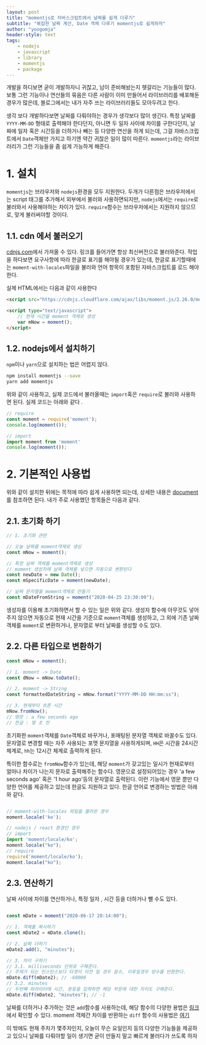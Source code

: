 ```yaml
---
layout: post
title: "momentjs로 자바스크립트에서 날짜를 쉽게 다루기"
subtitle: "복잡한 날짜 계산, Date 객체 다루기 momentjs로 쉽게하자"
author: "yoogomja"
header-style: text
tags:
    - nodejs
    - javascript
    - library
    - momentjs
    - package
---
```


개발을 하디보면 굳이 개발하자니 귀찮고, 남이 준비해놨는지 헷갈리는 기능들이 많다. 보통 그런 기능이나 연산들의 묶음은 다른 사람이 이미 만들어서 라이브러리를 배포해둔 경우가 많은데, 블로그에서는 내가 자주 쓰는 라이브러리들도 모아두려고 한다. 

생각 보다 개발하다보면 날짜를 다뤄야하는 경우가 생각보다 많이 생긴다. 특정 날짜를 `YYYY-MM-DD` 형태로 출력해야 한다던지, 아니면 두 일자 사이에 차이를 구한다던지, 날짜에 일자 혹은 시간등을 더하거나 빼는 등 다양한 연산을 하게 되는데, 그걸 자바스크립트에서 `Date`객체만 가지고 하기엔 약간 귀찮은 일이 많이 따른다. `momentjs`라는 라이브러리가 그런 기능들을 좀 쉽게 가능하게 해준다.

# 1. 설치 

`momentjs`는 브라우저와 `nodejs`환경을 모두 지원한다. 두개가 다른점은 브라우저에서는 script 태그를 추가해서 외부에서 불러와 사용하면되지만, `nodejs`에서는 `require`로 불러와서 사용해야하는 차이가 있다. `require`함수는 브라우저에서는 지원하지 않으므로, 맞게 불러써야할 것이다. 

## 1.1. cdn 에서 불러오기 

[cdnjs.com](https://cdnjs.com/libraries/moment.js)에서 가져올 수 있다. 링크를 들어가면 항상 최신버전으로 불러와준다. 작업을 하다보면 요구사항에 따라 한글로 표기를 해야될 경우가 있는데, 한글로 표기할때에는 `moment-with-locales`파일을 불러와 언어 항목이 포함된 자바스크립트를 로드 해야한다. 

실제 HTML에서는 다음과 같이 사용한다

```HTML
<script src="https://cdnjs.cloudflare.com/ajax/libs/moment.js/2.26.0/moment-with-locales.min.js"></script>

<script type="text/javascript">
    // 현재 시간을 moment 객체로 생성
    var mNow = moment();
</script>
```

## 1.2. nodejs에서 설치하기 

`npm`이나 `yarn`으로 설치하는 법은 어렵지 않다.

```sh
npm install momentjs --save
yarn add momentjs
```

위와 같이 사용하고, 실제 코드에서 불러올때는 `import`혹은 `require`로 불러와 사용하면 된다. 실제 코드는 아래와 같다 .

```javascript
// require
const moment = require('moment');
console.log(moment());

// import 
import moment from 'moment'
console.log(moment());
```

# 2. 기본적인 사용법 

위와 같이 설치한 뒤에는 목적에 따라 쉽게 사용하면 되는데, 상세한 내용은 [document](https://momentjs.com/docs/#/displaying/)를 참조하면 된다. 내가 주로 사용했던 항목들은 다음과 같다.

## 2.1. 초기화 하기 

```javascript
// 1. 초기화 관련 

// 오늘 날짜를 moment객체로 생성
const mNow = moment();

// 특정 날짜 객체를 moment객체로 생성
// moment 생성자에 날짜 객체를 넣으면 자동으로 변환된다
const newDate = new Date();
const mSpecificDate = moment(newDate);

// 날짜 문자열을 moment객체로 만들기
const mDateFromString = moment("2020-04-25 23:30:00");
```

생성자를 이용해 초기화하면서 할 수 있는 일은 위와 같다. 생성자 함수에 아무것도 넣어주지 않으면 자동으로 현재 시간을 기준으로 `moment`객체를 생성하고, 그 외에 기존 날짜 객체를 `moment`로 변환하거나, 문자열로 부터 날짜를 생성할 수도 있다.

## 2.2. 다른 타입으로 변환하기 

```javascript
const mNow = moment();

// 1. moment -> Date
const dNow = mNow.toDate();

// 2. moment -> String
const formattedDateString = mNow.format("YYYY-MM-DD HH:mm:ss");

// 3. 현재부터 흐른 시간
mNow.fromNow(); 
// 영문 : a few seconds ago
// 한글 : 몇 초 전 
```

초기화한 `moment`객체를 `Date`객체로 바꾸거나, 포매팅된 문자열 객체로 바꿀수도 있다. 문자열로 변경할 때는 자주 사용되는 포맷 문자열을 사용하게되며, `HH`은 시간을 24시간 체계로, `hh`는 12시간 체계로 출력하게 된다. 

특이한 함수로는 `fromNow`함수가 있는데, 해당 `moment`가 갖고있는 일시가 현재로부터 얼마나 차이가 나는지 문자로 출력해주는 함수다. 영문으로 설정되어있는 경우 'a few seconds ago' 혹은 '1 hour ago'등의 문자열로 출력된다. 이런 기능에서 영문 뿐만 다양한 언어를 제공하고 있는데 한글도 지원하고 있다. 한글 언어로 변경하는 방법은 아래와 같다.

```javascript

// moment-with-locales 파일을 불러온 경우 
moment.locale('ko');

// nodejs / react 환경인 경우
// import 
import 'moment/locale/ko';
moment.locale("ko");
// require
require('moment/locale/ko');
moment.locale("ko");
```

## 2.3. 연산하기 

날짜 사이에 차이를 연산하거나, 특정 일자 , 시간 등을 더하거나 뺄 수도 있다. 

```javascript

const mDate = moment("2020-06-17 20:14:00");

// 1. 객체를 복사하기 
const mDate2 = mDate.clone();

// 2. 날짜 더하기 
mDate2.add(1, "minutes");

// 3. 차이 구하기 
// 3.1. milliseconds 단위로 구해준다. 
// 주체가 되는 인스턴스보다 타겟이 이전 일 경우 음수, 이후일경우 양수를 반환한다.
mDate.diff(mDate2); // -60000 
// 3.2. minutes
// 두번쨰 파라미터에 시간, 분등을 입력하면 해당 부문에 대한 차이도 구해준다. 
mDate.diff(mDate2, "minutes"); // -1 
```

날짜를 더하거나 추가하는 것은 `add`함수를 사용하는데, 해당 함수의 다양한 용법은 [링크](https://momentjs.com/docs/#/manipulating/add/)에서 확인할 수 있다. moment 객체간 차이를 반환하는 `diff` 함수의 사용법은 [여기](https://momentjs.com/docs/#/displaying/difference/)

이 밖에도 현재 주차가 몇주차인지, 오늘이 무슨 요일인지 등의 다양한 기능들을 제공하고 있으니 날짜를 다뤄야할 일이 생기면 굳이 만들지 말고 빠르게 불러다가 쓰도록 하자

